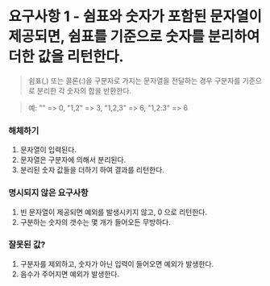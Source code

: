 # 요구사항 1 - 쉼표와 숫자가 포함된 문자열이 제공되면, 쉼표를 기준으로 숫자를 분리하여 더한 값을 리턴한다.

> 쉼표(,) 또는 콜론(:)을 구분자로 가지는 문자열을 전달하는 경우 구분자를 기준으로 분리한 각 숫자의 합을 반환한다.
 
> 예: "" => 0, "1,2" => 3, "1,2,3" => 6, "1,2:3" => 6


### 해체하기
1. 문자열이 입력된다.
2. 문자열은 구분자에 의해서 분리된다.
3. 분리된 숫자 값들을 더하기 하여 결과를 리턴한다.

### 명시되지 않은 요구사항
1. 빈 문자열이 제공되면 예외를 발생시키지 않고, 0 으로 리턴한다.
2. 구분하는 숫자의 갯수는 몇 개가 들어오든 무방하다.

### 잘못된 값?
1. 구분자를 제외하고, 숫자가 아닌 입력이 들어오면 예외가 발생한다.
2. 음수가 주어지면 예외가 발생한다.